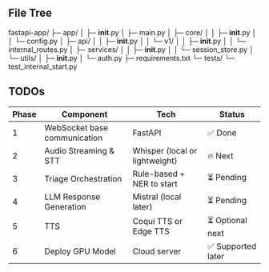 

## File Tree

fastapi-app/
├─ app/
│  ├─ __init__.py
│  ├─ main.py
│  ├─ core/
│  │  ├─ __init__.py
│  │  └─ config.py
│  ├─ api/
│  │  ├─ __init__.py
│  │  └─ v1/
│  │     ├─ __init__.py
│  │     └─ internal_routes.py
│  ├─ services/
│  │  ├─ __init__.py
│  │  └─ session_store.py
│  └─ utils/
│     ├─ __init__.py
│     └─ auth.py
├─ requirements.txt
└─ tests/
   └─ test_internal_start.py


## TODOs

| Phase | Component                    | Tech                           | Status            |
| ----- | ---------------------------- | ------------------------------ | ----------------- |
| 1     | WebSocket base communication | FastAPI                        | ✅ Done            |
| 2     | Audio Streaming & STT        | Whisper (local or lightweight) | 🔥 Next           |
| 3     | Triage Orchestration         | Rule-based + NER to start      | ⏳ Pending         |
| 4     | LLM Response Generation      | Mistral (local later)          | ⏳ Pending         |
| 5     | TTS                          | Coqui TTS or Edge TTS          | ⏳ Optional next   |
| 6     | Deploy GPU Model             | Cloud server                   | ✅ Supported later |
